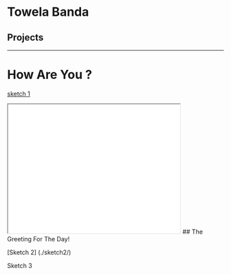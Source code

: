 # Towela Banda

## Projects

---

# How Are You ?
[sketch 1](./sketch/)

<iframe src="./sketch/" width="400" height="300"></iframe>
## The Greeting For The Day!

[Sketch 2] (./sketch2/)

Sketch 3

